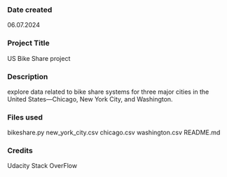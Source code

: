 
### Date created
06.07.2024

### Project Title
US Bike Share project

### Description
explore data related to bike share systems for three major cities in the United States—Chicago, New York City, and Washington.

### Files used
bikeshare.py
new_york_city.csv
chicago.csv
washington.csv
README.md

### Credits
Udacity
Stack OverFlow

